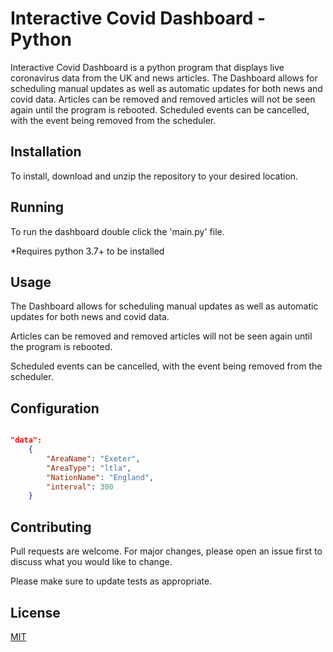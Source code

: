 # Interactive Covid Dashboard - Python

Interactive Covid Dashboard is a python program that displays live coronavirus data from the UK and news articles.
The Dashboard allows for scheduling manual updates as well as automatic updates for both news and covid data.
Articles can be removed and removed articles will not be seen again until the program is rebooted.
Scheduled events can be cancelled, with the event being removed from the scheduler.


## Installation

To install, download and unzip the repository to your desired location.

## Running

To run the dashboard double click the 'main.py' file.

*Requires python 3.7+ to be installed

## Usage

The Dashboard allows for scheduling manual updates as well as automatic updates for both news and covid data.

Articles can be removed and removed articles will not be seen again until the program is rebooted.

Scheduled events can be cancelled, with the event being removed from the scheduler.

## Configuration

```json

"data": 
    {
        "AreaName": "Exeter",
        "AreaType": "ltla",
        "NationName": "England",
        "interval": 300
    }
```

## Contributing
Pull requests are welcome. For major changes, please open an issue first to discuss what you would like to change.

Please make sure to update tests as appropriate.

## License
[MIT](https://choosealicense.com/licenses/mit/)
